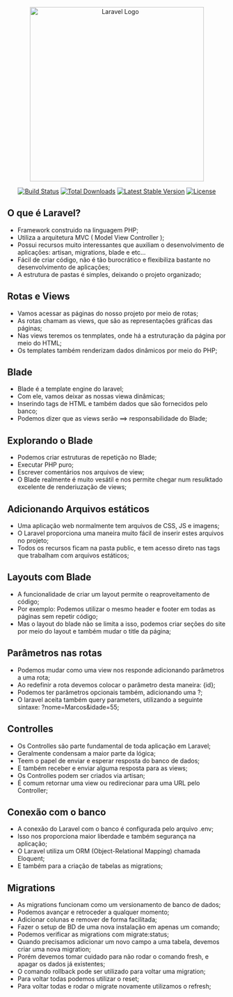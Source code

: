 <p align="center"><a href="https://laravel.com" target="_blank"><img src="https://raw.githubusercontent.com/laravel/art/master/logo-lockup/5%20SVG/2%20CMYK/1%20Full%20Color/laravel-logolockup-cmyk-red.svg" width="400" alt="Laravel Logo"></a></p>

<p align="center">
<a href="https://travis-ci.org/laravel/framework"><img src="https://travis-ci.org/laravel/framework.svg" alt="Build Status"></a>
<a href="https://packagist.org/packages/laravel/framework"><img src="https://img.shields.io/packagist/dt/laravel/framework" alt="Total Downloads"></a>
<a href="https://packagist.org/packages/laravel/framework"><img src="https://img.shields.io/packagist/v/laravel/framework" alt="Latest Stable Version"></a>
<a href="https://packagist.org/packages/laravel/framework"><img src="https://img.shields.io/packagist/l/laravel/framework" alt="License"></a>
</p>

## O que é Laravel?
- Framework construido na linguagem PHP;
- Utiliza a arquitetura MVC ( Model View Controller );
- Possui recursos muito interessantes que auxiliam o desenvolvimento de aplicações: artisan, migrations, blade e etc...
- Fácil de criar código, não é tão burocrático e flexibiliza bastante no desenvolvimento de aplicações;
- A estrutura de pastas é simples, deixando  o projeto organizado;
## Rotas e Views
- Vamos acessar as páginas do nosso projeto por meio de rotas;
- As rotas chamam as views, que são as representações gráficas das páginas;
- Nas views teremos os tenmplates, onde há a estruturação da página por meio do HTML;
- Os templates também renderizam dados dinâmicos por meio do PHP;
## Blade
- Blade é a template engine do laravel;
- Com ele, vamos deixar as nossas viewa dinâmicas;
- Inserindo tags de HTML e também dados que são fornecidos pelo banco;
- Podemos dizer que as views serão ==> responsabilidade do Blade;
## Explorando o Blade
- Podemos criar estruturas de repetição no Blade;
- Executar PHP puro;
- Escrever comentários nos arquivos de view;
- O Blade realmente é muito vesátil e nos permite chegar num resulktado excelente de renderiuzação de views;
## Adicionando Arquivos estáticos
- Uma aplicação web normalmente tem arquivos de CSS, JS e imagens;
- O Laravel proporciona uma maneira muito fácil de inserir estes arquivos no projeto;
- Todos os recursos ficam na pasta public, e tem acesso direto nas tags que trabalham com arquivos estáticos;
## Layouts com Blade
- A funcionalidade de criar um layout permite o reaproveitamento de código;
- Por exemplo: Podemos utilizar o mesmo header e footer em todas as páginas sem repetir código;
- Mas o layout do blade não se limita a isso, podemos criar seções do site por meio do layout e também mudar o title da página;
## Parâmetros nas rotas
- Podemos mudar como uma view nos responde adicionando parâmetros a uma rota;
- Ao redefinir a rota devemos colocar o parâmetro desta maneira: {id};
- Podemos ter parâmetros opcionais também, adicionando uma ?;
- O laravel aceita também query parameters, utilizando a seguinte sintaxe: ?nome=Marcos&idade=55;
## Controlles
- Os Controlles são parte fundamental de toda aplicação em Laravel;
- Geralmente condensam a maior parte da lógica;
- Teem o papel de enviar e esperar resposta do banco de dados;
- E também receber e enviar alguma resposta para as views;
- Os Controlles podem ser criados via artisan;
- É comum retornar uma view ou redirecionar para uma URL pelo Controller;
## Conexão com o banco
- A conexão do Laravel com o banco é configurada pelo arquivo .env;
- Isso nos proporciona maior liberdade e também segurança na aplicação;
- O Laravel utiliza um ORM (Object-Relational Mapping) chamada Eloquent;
- E também para a criação de tabelas as migrations;
## Migrations
- As migrations funcionam como um versionamento de banco de dados;
- Podemos avançar e retroceder a qualquer momento;
- Adicionar colunas e remover de forma facilitada;
- Fazer o setup de BD de uma nova instalação em apenas um comando;
- Podemos verificar as migrations com migrate:status;
- Quando precisamos adicionar um novo campo a uma tabela, devemos criar uma nova migration;
- Porém devemos tomar cuidado para não rodar o comando fresh, e apagar os dados já existentes;
- O comando rollback pode ser utilizado para voltar uma migration;
- Para voltar todas podemos utilizar o reset;
- Para voltar todas e rodar o migrate novamente utilizamos o refresh;
